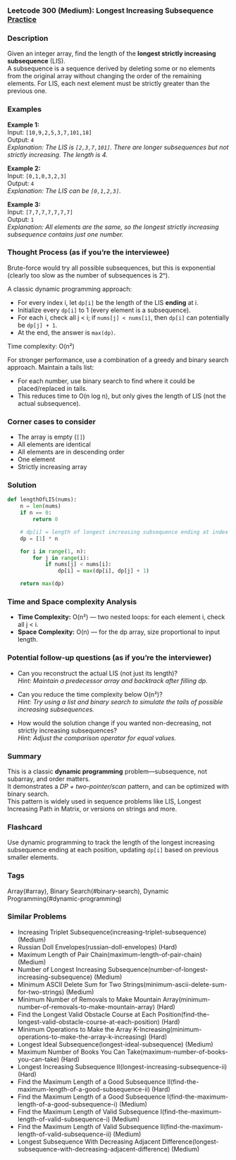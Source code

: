 ### Leetcode 300 (Medium): Longest Increasing Subsequence [Practice](https://leetcode.com/problems/longest-increasing-subsequence)

### Description  
Given an integer array, find the length of the **longest strictly increasing subsequence** (LIS).  
A subsequence is a sequence derived by deleting some or no elements from the original array without changing the order of the remaining elements. For LIS, each next element must be strictly greater than the previous one.

### Examples  

**Example 1:**  
Input: `[10,9,2,5,3,7,101,18]`  
Output: `4`  
*Explanation: The LIS is `[2,3,7,101]`. There are longer subsequences but not strictly increasing. The length is 4.*

**Example 2:**  
Input: `[0,1,0,3,2,3]`  
Output: `4`  
*Explanation: The LIS can be `[0,1,2,3]`.*

**Example 3:**  
Input: `[7,7,7,7,7,7,7]`  
Output: `1`  
*Explanation: All elements are the same, so the longest strictly increasing subsequence contains just one number.*

### Thought Process (as if you’re the interviewee)  
Brute-force would try all possible subsequences, but this is exponential (clearly too slow as the number of subsequences is 2ⁿ).

A classic dynamic programming approach:
- For every index i, let `dp[i]` be the length of the LIS **ending** at i.
- Initialize every `dp[i]` to 1 (every element is a subsequence).
- For each i, check all j < i; if `nums[j] < nums[i]`, then `dp[i]` can potentially be `dp[j] + 1`.
- At the end, the answer is `max(dp)`.

Time complexity: O(n²)

For stronger performance, use a combination of a greedy and binary search approach. Maintain a tails list:
- For each number, use binary search to find where it could be placed/replaced in tails.
- This reduces time to O(n log n), but only gives the length of LIS (not the actual subsequence).

### Corner cases to consider  
- The array is empty (`[]`)
- All elements are identical
- All elements are in descending order
- One element
- Strictly increasing array

### Solution

```python
def lengthOfLIS(nums):
    n = len(nums)
    if n == 0:
        return 0

    # dp[i] = length of longest increasing subsequence ending at index i
    dp = [1] * n

    for i in range(1, n):
        for j in range(i):
            if nums[j] < nums[i]:
                dp[i] = max(dp[i], dp[j] + 1)

    return max(dp)
```

### Time and Space complexity Analysis  

- **Time Complexity:** O(n²) — two nested loops: for each element i, check all j < i.
- **Space Complexity:** O(n) — for the dp array, size proportional to input length.

### Potential follow-up questions (as if you’re the interviewer)  

- Can you reconstruct the actual LIS (not just its length)?  
  *Hint: Maintain a predecessor array and backtrack after filling dp.*

- Can you reduce the time complexity below O(n²)?  
  *Hint: Try using a list and binary search to simulate the tails of possible increasing subsequences.*

- How would the solution change if you wanted non-decreasing, not strictly increasing subsequences?  
  *Hint: Adjust the comparison operator for equal values.*

### Summary
This is a classic **dynamic programming** problem—subsequence, not subarray, and order matters.  
It demonstrates a _DP + two-pointer/scan_ pattern, and can be optimized with binary search.  
This pattern is widely used in sequence problems like LIS, Longest Increasing Path in Matrix, or versions on strings and more.


### Flashcard
Use dynamic programming to track the length of the longest increasing subsequence ending at each position, updating `dp[i]` based on previous smaller elements.

### Tags
Array(#array), Binary Search(#binary-search), Dynamic Programming(#dynamic-programming)

### Similar Problems
- Increasing Triplet Subsequence(increasing-triplet-subsequence) (Medium)
- Russian Doll Envelopes(russian-doll-envelopes) (Hard)
- Maximum Length of Pair Chain(maximum-length-of-pair-chain) (Medium)
- Number of Longest Increasing Subsequence(number-of-longest-increasing-subsequence) (Medium)
- Minimum ASCII Delete Sum for Two Strings(minimum-ascii-delete-sum-for-two-strings) (Medium)
- Minimum Number of Removals to Make Mountain Array(minimum-number-of-removals-to-make-mountain-array) (Hard)
- Find the Longest Valid Obstacle Course at Each Position(find-the-longest-valid-obstacle-course-at-each-position) (Hard)
- Minimum Operations to Make the Array K-Increasing(minimum-operations-to-make-the-array-k-increasing) (Hard)
- Longest Ideal Subsequence(longest-ideal-subsequence) (Medium)
- Maximum Number of Books You Can Take(maximum-number-of-books-you-can-take) (Hard)
- Longest Increasing Subsequence II(longest-increasing-subsequence-ii) (Hard)
- Find the Maximum Length of a Good Subsequence II(find-the-maximum-length-of-a-good-subsequence-ii) (Hard)
- Find the Maximum Length of a Good Subsequence I(find-the-maximum-length-of-a-good-subsequence-i) (Medium)
- Find the Maximum Length of Valid Subsequence I(find-the-maximum-length-of-valid-subsequence-i) (Medium)
- Find the Maximum Length of Valid Subsequence II(find-the-maximum-length-of-valid-subsequence-ii) (Medium)
- Longest Subsequence With Decreasing Adjacent Difference(longest-subsequence-with-decreasing-adjacent-difference) (Medium)